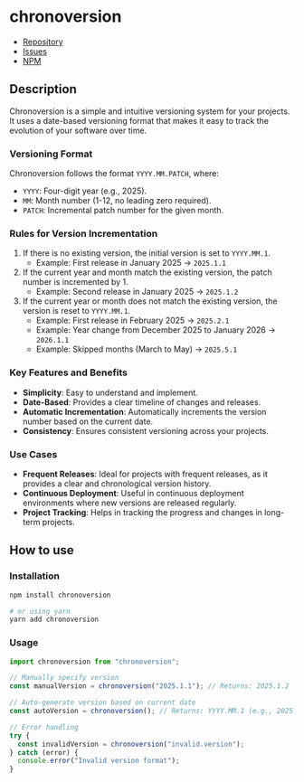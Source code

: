 # chronoversion

- [Repository](https://github.com/JuhQ/chronoversion)
- [Issues](https://github.com/JuhQ/chronoversion/issues)
- [NPM](https://www.npmjs.com/package/chronoversion)

## Description

Chronoversion is a simple and intuitive versioning system for your projects. It uses a date-based versioning format that makes it easy to track the evolution of your software over time.

### Versioning Format

Chronoversion follows the format `YYYY.MM.PATCH`, where:

- `YYYY`: Four-digit year (e.g., 2025).
- `MM`: Month number (1-12, no leading zero required).
- `PATCH`: Incremental patch number for the given month.

### Rules for Version Incrementation

1.  If there is no existing version, the initial version is set to `YYYY.MM.1`.
    - Example: First release in January 2025 → `2025.1.1`
2.  If the current year and month match the existing version, the patch number is incremented by 1.
    - Example: Second release in January 2025 → `2025.1.2`
3.  If the current year or month does not match the existing version, the version is reset to `YYYY.MM.1`.
    - Example: First release in February 2025 → `2025.2.1`
    - Example: Year change from December 2025 to January 2026 → `2026.1.1`
    - Example: Skipped months (March to May) → `2025.5.1`

### Key Features and Benefits

- **Simplicity**: Easy to understand and implement.
- **Date-Based**: Provides a clear timeline of changes and releases.
- **Automatic Incrementation**: Automatically increments the version number based on the current date.
- **Consistency**: Ensures consistent versioning across your projects.

### Use Cases

- **Frequent Releases**: Ideal for projects with frequent releases, as it provides a clear and chronological version history.
- **Continuous Deployment**: Useful in continuous deployment environments where new versions are released regularly.
- **Project Tracking**: Helps in tracking the progress and changes in long-term projects.

## How to use

### Installation

```bash
npm install chronoversion

# or using yarn
yarn add chronoversion
```

### Usage

```javascript
import chronoversion from "chronoversion";

// Manually specify version
const manualVersion = chronoversion("2025.1.1"); // Returns: 2025.1.2

// Auto-generate version based on current date
const autoVersion = chronoversion(); // Returns: YYYY.MM.1 (e.g., 2025.1.1 in January 2025)

// Error handling
try {
  const invalidVersion = chronoversion("invalid.version");
} catch (error) {
  console.error("Invalid version format");
}
```
